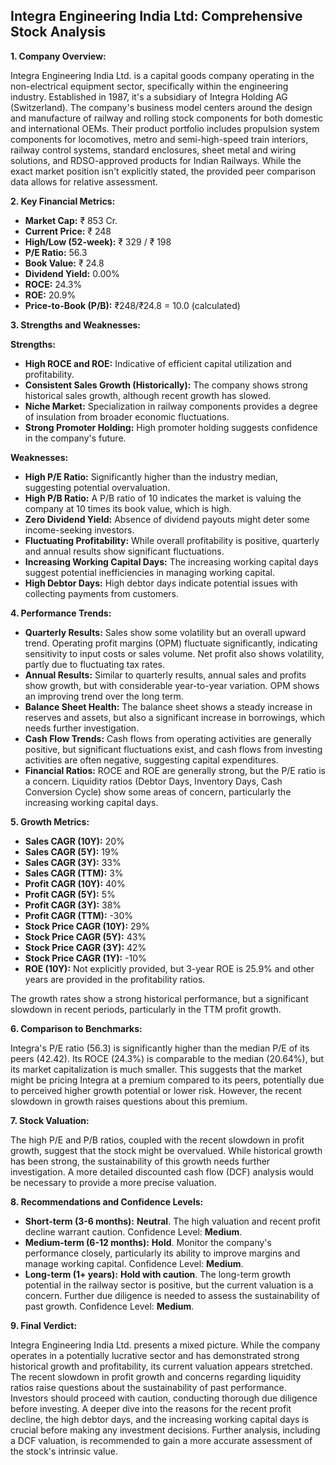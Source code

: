 ## Integra Engineering India Ltd: Comprehensive Stock Analysis

**1. Company Overview:**

Integra Engineering India Ltd. is a capital goods company operating in the non-electrical equipment sector, specifically within the engineering industry.  Established in 1987, it's a subsidiary of Integra Holding AG (Switzerland). The company's business model centers around the design and manufacture of railway and rolling stock components for both domestic and international OEMs.  Their product portfolio includes propulsion system components for locomotives, metro and semi-high-speed train interiors, railway control systems, standard enclosures, sheet metal and wiring solutions, and RDSO-approved products for Indian Railways.  While the exact market position isn't explicitly stated, the provided peer comparison data allows for relative assessment.

**2. Key Financial Metrics:**

* **Market Cap:** ₹ 853 Cr.
* **Current Price:** ₹ 248
* **High/Low (52-week):** ₹ 329 / ₹ 198
* **P/E Ratio:** 56.3
* **Book Value:** ₹ 24.8
* **Dividend Yield:** 0.00%
* **ROCE:** 24.3%
* **ROE:** 20.9%
* **Price-to-Book (P/B):** ₹248/₹24.8 = 10.0 (calculated)


**3. Strengths and Weaknesses:**

**Strengths:**

* **High ROCE and ROE:**  Indicative of efficient capital utilization and profitability.
* **Consistent Sales Growth (Historically):**  The company shows strong historical sales growth, although recent growth has slowed.
* **Niche Market:** Specialization in railway components provides a degree of insulation from broader economic fluctuations.
* **Strong Promoter Holding:**  High promoter holding suggests confidence in the company's future.

**Weaknesses:**

* **High P/E Ratio:**  Significantly higher than the industry median, suggesting potential overvaluation.
* **High P/B Ratio:**  A P/B ratio of 10 indicates the market is valuing the company at 10 times its book value, which is high.
* **Zero Dividend Yield:**  Absence of dividend payouts might deter some income-seeking investors.
* **Fluctuating Profitability:** While overall profitability is positive, quarterly and annual results show significant fluctuations.
* **Increasing Working Capital Days:**  The increasing working capital days suggest potential inefficiencies in managing working capital.
* **High Debtor Days:**  High debtor days indicate potential issues with collecting payments from customers.


**4. Performance Trends:**

* **Quarterly Results:** Sales show some volatility but an overall upward trend. Operating profit margins (OPM) fluctuate significantly, indicating sensitivity to input costs or sales volume. Net profit also shows volatility, partly due to fluctuating tax rates.
* **Annual Results:**  Similar to quarterly results, annual sales and profits show growth, but with considerable year-to-year variation. OPM shows an improving trend over the long term.
* **Balance Sheet Health:**  The balance sheet shows a steady increase in reserves and assets, but also a significant increase in borrowings, which needs further investigation.
* **Cash Flow Trends:** Cash flows from operating activities are generally positive, but significant fluctuations exist, and cash flows from investing activities are often negative, suggesting capital expenditures.
* **Financial Ratios:** ROCE and ROE are generally strong, but the P/E ratio is a concern. Liquidity ratios (Debtor Days, Inventory Days, Cash Conversion Cycle) show some areas of concern, particularly the increasing working capital days.


**5. Growth Metrics:**

* **Sales CAGR (10Y):** 20%
* **Sales CAGR (5Y):** 19%
* **Sales CAGR (3Y):** 33%
* **Sales CAGR (TTM):** 3%
* **Profit CAGR (10Y):** 40%
* **Profit CAGR (5Y):** 5%
* **Profit CAGR (3Y):** 38%
* **Profit CAGR (TTM):** -30%
* **Stock Price CAGR (10Y):** 29%
* **Stock Price CAGR (5Y):** 43%
* **Stock Price CAGR (3Y):** 42%
* **Stock Price CAGR (1Y):** -10%
* **ROE (10Y):**  Not explicitly provided, but 3-year ROE is 25.9% and other years are provided in the profitability ratios.

The growth rates show a strong historical performance, but a significant slowdown in recent periods, particularly in the TTM profit growth.


**6. Comparison to Benchmarks:**

Integra's P/E ratio (56.3) is significantly higher than the median P/E of its peers (42.42).  Its ROCE (24.3%) is comparable to the median (20.64%), but its market capitalization is much smaller.  This suggests that the market might be pricing Integra at a premium compared to its peers, potentially due to perceived higher growth potential or lower risk. However, the recent slowdown in growth raises questions about this premium.


**7. Stock Valuation:**

The high P/E and P/B ratios, coupled with the recent slowdown in profit growth, suggest that the stock might be overvalued.  While historical growth has been strong, the sustainability of this growth needs further investigation.  A more detailed discounted cash flow (DCF) analysis would be necessary to provide a more precise valuation.


**8. Recommendations and Confidence Levels:**

* **Short-term (3-6 months):** **Neutral**. The high valuation and recent profit decline warrant caution.  Confidence Level: **Medium**.
* **Medium-term (6-12 months):** **Hold**.  Monitor the company's performance closely, particularly its ability to improve margins and manage working capital.  Confidence Level: **Medium**.
* **Long-term (1+ years):** **Hold with caution**.  The long-term growth potential in the railway sector is positive, but the current valuation is a concern.  Further due diligence is needed to assess the sustainability of past growth. Confidence Level: **Medium**.


**9. Final Verdict:**

Integra Engineering India Ltd. presents a mixed picture.  While the company operates in a potentially lucrative sector and has demonstrated strong historical growth and profitability, its current valuation appears stretched.  The recent slowdown in profit growth and concerns regarding liquidity ratios raise questions about the sustainability of past performance.  Investors should proceed with caution, conducting thorough due diligence before investing.  A deeper dive into the reasons for the recent profit decline, the high debtor days, and the increasing working capital days is crucial before making any investment decisions.  Further analysis, including a DCF valuation, is recommended to gain a more accurate assessment of the stock's intrinsic value.
